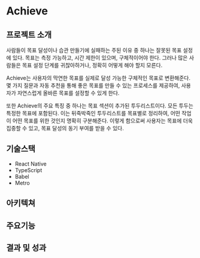 # Achieve

## 프로젝트 소개
사람들이 목표 달성이나 습관 만들기에 실패하는 주된 이유 중 하나는 잘못된 목표 설정에 있다. 목표는 측정 가능하고, 시간 제한이 있으며, 구체적이어야 한다. 그러나 많은 사람들은 목표 설정 단계를 귀찮아하거나, 정확히 어떻게 해야 할지 모른다.

Achieve는 사용자의 막연한 목표를 실제로 달성 가능한 구체적인 목표로 변환해준다. 몇 가지 질문과 자동 추천을 통해 좋은 목표를 만들 수 있는 프로세스를 제공하여, 사용자가 자연스럽게 올바른 목표를 설정할 수 있게 한다.

또한 Achieve의 주요 특징 중 하나는 목표 섹션이 추가된 투두리스트이다. 모든 투두는 특정한 목표에 포함된다. 이는 뒤죽박죽인 투두리스트를 목표별로 정리하여, 어떤 작업이 어떤 목표를 위한 것인지 명확히 구분해준다. 이렇게 함으로써 사용자는 목표에 더욱 집중할 수 있고, 목표 달성의 동기 부여를 받을 수 있다.

## 기술스택
- React Native
- TypeScript
- Babel
- Metro

## 아키텍쳐

## 주요기능

## 결과 및 성과
